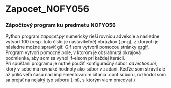 # Zapocet_NOFY056
### Zápočtový program ku predmetu NOFY056
Python program *zapocet.py* numericky rieši rovnicu advekcie a následne vytvorí 100 (resp. toto číslo je nastaviteľné) obrázkov (.png), z ktorých je následne možné spraviť gif. Gif som vytvoril pomocou stránky [ezgif](https://ezgif.com/).\
Program vytvorí pomocné pole, v ktorom je obsiahnutá okrajová podmienka, aby som sa vyhol if-elsom pri každej iterácii.\
Pri spúšťaní programu je nutné použiť konfiguračný súbor *advection.ini*, ktorý v sebe má rovnaké hodnoty ako súbor v zadaní. Keďže som strávil ale až príliš veľa času nad implementovaním čitania .conf súboru, rozhodol som sa prejsť na nejaký typ súboru (.ini), s ktorým viem pracovať.\
